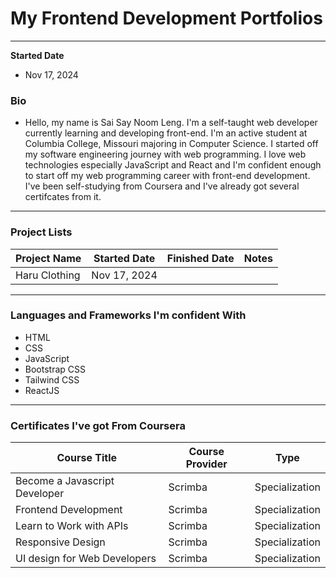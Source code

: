 # My Frontend Development Portfolios
---

**Started Date**
- Nov 17, 2024

### Bio
- Hello, my name is Sai Say Noom Leng. I'm a self-taught web developer currently learning and developing front-end. I'm an active student at Columbia College, Missouri majoring in Computer Science. I started off my software engineering journey with web programming. I love web technologies especially JavaScript and React and I'm confident enough to start off my web programming career with front-end development. I've been self-studying from Coursera and I've already got several certifcates from it. 

---

### Project Lists
|   Project Name    |   Started Date  |    Finished Date   |    Notes   |
|-------------------|-----------------|--------------------|------------|
|   Haru Clothing   | Nov 17, 2024    |                    |            |

---

### Languages and Frameworks I'm confident With
- HTML
- CSS
- JavaScript
- Bootstrap CSS
- Tailwind CSS
- ReactJS

---

### Certificates I've got From Coursera
|       Course Title                |       Course Provider     |       Type        |
|-----------------------------------|---------------------------|-------------------|
| Become a Javascript Developer     |           Scrimba         |   Specialization  |
| Frontend Development              |           Scrimba         |   Specialization  |
| Learn to Work with APIs           |           Scrimba         |   Specialization  |
| Responsive Design                 |           Scrimba         |   Specialization  |
| UI design for Web Developers      |           Scrimba         |   Specialization  |  


